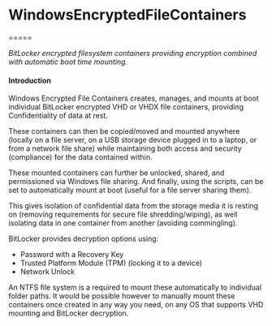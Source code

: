 # WindowsEncryptedFileContainers
=====

_BitLocker encrypted filesystem containers providing encryption combined with automatic boot time mounting._

#### Introduction

Windows Encrypted File Containers creates, manages, and mounts at boot individual BitLocker encrypted VHD or VHDX file containers, providing Confidentiality of data at rest.

These containers can then be copied/moved and mounted anywhere (locally on a file server, on a USB storage device plugged in to a laptop, or from a network file share) while maintaining both access and security (compliance) for the data contained within.

These mounted containers can further be unlocked, shared, and permissioned via Windows file sharing. And finally, using the scripts, can be set to automatically mount at boot (useful for a file server sharing them).

This gives isolation of confidential data from the storage media it is resting on (removing requirements for secure file shredding/wiping), as well isolating data in one container from another (avoiding commingling).

BitLocker provides decryption options using:

- Password with a Recovery Key
- Trusted Platform Module (TPM) (locking it to a device)
- Network Unlock

An NTFS file system is a required to mount these automatically to individual folder paths. It would be possible however to manually mount these containers once created in any way you need, on any OS that supports VHD mounting and BitLocker decryption.

